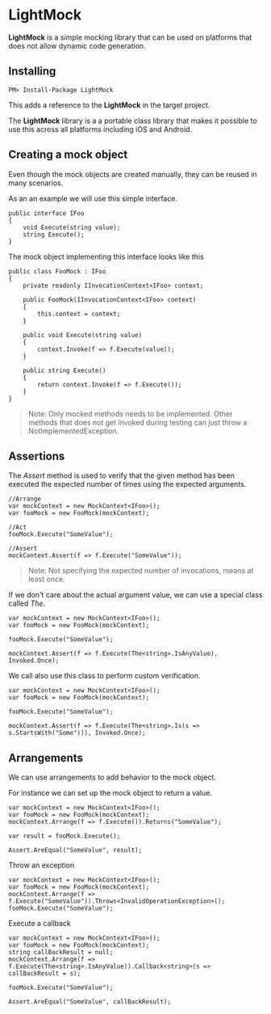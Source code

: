 # LightMock #

**LightMock** is a simple mocking library that can be used on platforms that does not allow dynamic code generation.    

## Installing ##

<div class="nuget-badge" >
   <p>
         <code>PM&gt; Install-Package LightMock </code>
   </p>
</div>

This adds a reference to the **LightMock** in the target project.

The **LightMock** library is a a portable class library that makes it possible to use this across all platforms including iOS and Android.


## Creating a mock object ##
   
Even though the mock objects are created manually, they can be reused in many scenarios.

As an an example we will use this simple interface.

    public interface IFoo
    {
        void Execute(string value);
        string Execute();        
    }

The mock object implementing this interface looks like this

   	public class FooMock : IFoo
    {
        private readonly IInvocationContext<IFoo> context;
        
        public FooMock(IInvocationContext<IFoo> context)
        {
            this.context = context;
        }

        public void Execute(string value)
        {
            context.Invoke(f => f.Execute(value));
        }

        public string Execute()
        {
            return context.Invoke(f => f.Execute());
        }        
    } 

> Note: Only mocked methods needs to be implemented. Other methods that does not get invoked during testing can just throw a NotImplementedException.

## Assertions ##

The *Assert* method is used to verify that the given method has been executed the expected number of times using the expected arguments.   


	//Arrange
	var mockContext = new MockContext<IFoo>();
	var fooMock = new FooMock(mockContext);            

	//Act
	fooMock.Execute("SomeValue");            

	//Assert
	mockContext.Assert(f => f.Execute("SomeValue"));

> Note: Not specifying the expected number of invocations, means at least once.

If we don't care about the actual argument value, we can use a special class called *The*.

    var mockContext = new MockContext<IFoo>();
    var fooMock = new FooMock(mockContext);

    fooMock.Execute("SomeValue");

    mockContext.Assert(f => f.Execute(The<string>.IsAnyValue), Invoked.Once);                        	

We call also use this class to perform custom verification.

    var mockContext = new MockContext<IFoo>();
    var fooMock = new FooMock(mockContext);

    fooMock.Execute("SomeValue");
                        
    mockContext.Assert(f => f.Execute(The<string>.Is(s => s.StartsWith("Some"))), Invoked.Once);

## Arrangements ##

We can use arrangements to add behavior to the mock object.

For instance we can set up the mock object to return a value.

	var mockContext = new MockContext<IFoo>();
	var fooMock = new FooMock(mockContext);
	mockContext.Arrange(f => f.Execute()).Returns("SomeValue");
	
	var result = fooMock.Execute();
	
	Assert.AreEqual("SomeValue", result); 


Throw an exception

	var mockContext = new MockContext<IFoo>();
	var fooMock = new FooMock(mockContext);
	mockContext.Arrange(f => f.Execute("SomeValue")).Throws<InvalidOperationException>();
	fooMock.Execute("SomeValue");

Execute a callback

	var mockContext = new MockContext<IFoo>();
	var fooMock = new FooMock(mockContext);
	string callBackResult = null;
	mockContext.Arrange(f => f.Execute(The<string>.IsAnyValue)).Callback<string>(s => callBackResult = s);

	fooMock.Execute("SomeValue");

	Assert.AreEqual("SomeValue", callBackResult);



